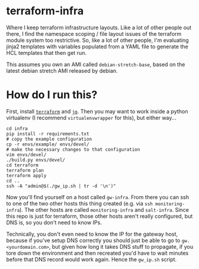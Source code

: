 # terraform-infra

Where I keep terraform infrastructure layouts.
Like a lot of other people out there, I find the namespace scoping / file layout issues of the terraform module system too restrictive.
So, like a lot of other people, I'm evaluating jinja2 templates with variables populated from a YAML file to generate the HCL templates that then get run.

This assumes you own an AMI called `debian-stretch-base`, based on the latest debian stretch AMI released by debian.

# How do I run this?

First, install [`terraform`][terraform] and [`jq`][jq].
Then you may want to work inside a python virtualenv (I recommend `virtualenvwrapper` for this), but either way...

    cd infra
    pip install -r requirements.txt
    # copy the example configuration
    cp -r envs/example/ envs/devel/
    # make the necessary changes to that configuration
    vim envs/devel/
    ./build.py envs/devel/
    cd terraform
    terraform plan
    terraform apply
    cd ..
    ssh -A "admin@$(./gw_ip.sh | tr -d '\n')"

Now you'll find yourself on a host called `gw-infra`.
From there you can ssh to one of the two other hosts this thing created (e.g. via `ssh monitoring-infra`).
The other hosts are called `monitoring-infra` and `salt-infra`.
Since this repo is just for terraform, those other hosts aren't really configured, but DNS is, so you don't need to know IPs.

Technically, you don't even need to know the IP for the gateway host, because if you've setup DNS correctly you should just be able to go to `gw.<yourdomain.com>`, but given how long it takes DNS stuff to propagate, if you tore down the environment and then recreated you'd have to wait minutes before that DNS record would work again.
Hence the `gw_ip.sh` script.

[terraform]: https://www.terraform.io/
[jq]: https://stedolan.github.io/jq/

